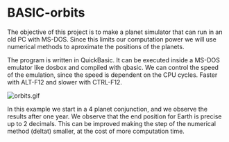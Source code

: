 # BASIC-orbits

The objective of this project is to make a planet simulator that can run in an old PC with MS-DOS. Since this limits our computation power we will use numerical methods to aproximate the positions of the planets.

The program is written in QuickBasic. It can be executed inside a MS-DOS emulator like dosbox and compiled with qbasic. We can control the speed of the emulation, since the speed is dependent on the CPU cycles. Faster with ALT-F12 and slower with CTRL-F12.

![orbits.gif](orbits.gif)

In this example we start in a 4 planet conjunction, and we observe the results after one year. We observe that the end position for Earth is precise up to 2 decimals. This can be improved making the step of the numerical method (deltat) smaller, at the cost of more computation time.
